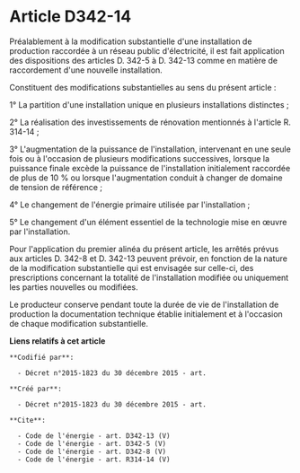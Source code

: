 # Article D342-14

Préalablement à la modification substantielle d'une installation de production raccordée à un réseau public d'électricité, il
est fait application des dispositions des articles D. 342-5 à D. 342-13 comme en matière de raccordement d'une nouvelle
installation. 

Constituent des modifications substantielles au sens du présent article : 

1° La partition d'une installation unique en plusieurs installations distinctes ; 

2° La réalisation des investissements de rénovation mentionnés à l'article R. 314-14 ; 

3° L'augmentation de la puissance de l'installation, intervenant en une seule fois ou à l'occasion de plusieurs modifications
successives, lorsque la puissance finale excède la puissance de l'installation initialement raccordée de plus de 10 % ou
lorsque l'augmentation conduit à changer de domaine de tension de référence ; 

4° Le changement de l'énergie primaire utilisée par l'installation ; 

5° Le changement d'un élément essentiel de la technologie mise en œuvre par l'installation. 

Pour l'application du premier alinéa du présent article, les arrêtés prévus aux articles D. 342-8 et D. 342-13 peuvent
prévoir, en fonction de la nature de la modification substantielle qui est envisagée sur celle-ci, des prescriptions
concernant la totalité de l'installation modifiée ou uniquement les parties nouvelles ou modifiées. 

Le producteur conserve pendant toute la durée de vie de l'installation de production la documentation technique établie
initialement et à l'occasion de chaque modification substantielle.

**Liens relatifs à cet article**

	**Codifié par**:

	  - Décret n°2015-1823 du 30 décembre 2015 - art.

	**Créé par**:

	  - Décret n°2015-1823 du 30 décembre 2015 - art.

	**Cite**:

	  - Code de l'énergie - art. D342-13 (V)
	  - Code de l'énergie - art. D342-5 (V)
	  - Code de l'énergie - art. D342-8 (V)
	  - Code de l'énergie - art. R314-14 (V)
